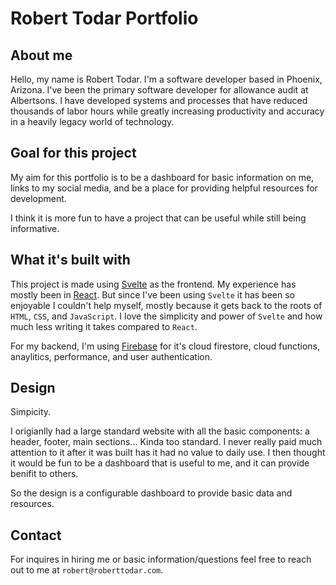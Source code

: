 # Robert Todar Portfolio

## About me

Hello, my name is Robert Todar. I'm a software developer based in Phoenix, Arizona. I've been the primary software developer for allowance audit at Albertsons. I have developed systems and processes that have reduced thousands of labor hours while greatly increasing productivity and accuracy in a heavily legacy world of technology.

## Goal for this project

My aim for this portfolio is to be a dashboard for basic information on me, links to my social media, and be a place for providing helpful resources for development.

I think it is more fun to have a project that can be useful while still being informative.

## What it's built with

This project is made using [Svelte](https://svelte.dev/) as the frontend. My experience has mostly been in [React](https://reactjs.org/). But since I've been using `Svelte` it has been so enjoyable I couldn't help myself, mostly because it gets back to the roots of `HTML`, `CSS`, and `JavaScript`. I love the simplicity and power of `Svelte` and how much less writing it takes compared to `React`.

For my backend, I'm using [Firebase](https://firebase.google.com/) for it's cloud firestore, cloud functions, anaylitics, performance, and user authentication.

## Design

Simpicity.

I origianlly had a large standard website with all the basic components: a header, footer, main sections... Kinda too standard. I never really paid much attention to it after it was built has it had no value to daily use. I then thought it would be fun to be a dashboard that is useful to me, and it can provide benifit to others.

So the design is a configurable dashboard to provide basic data and resources.

## Contact

For inquires in hiring me or basic information/questions feel free to reach out to me at `robert@roberttodar.com`.
